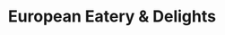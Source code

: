 ---
title: "European Eatery & Delights"
url: /toronto/european-eatery-und-delights/
shop: Feinkost
---